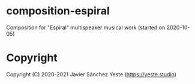 # composition-espiral
Composition for "Espiral" multispeaker musical work (started on 2020-10-05)

# Copyright

Copyright (C) 2020-2021 Javier Sánchez Yeste (<https://yeste.studio>)

